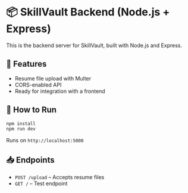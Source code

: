 # 📦 SkillVault Backend (Node.js + Express)

This is the backend server for SkillVault, built with Node.js and Express.

## 🚀 Features

- Resume file upload with Multer
- CORS-enabled API
- Ready for integration with a frontend

## 📂 How to Run

```bash
npm install
npm run dev
```

Runs on `http://localhost:5000`

## 📥 Endpoints

- `POST /upload` – Accepts resume files
- `GET /` – Test endpoint
